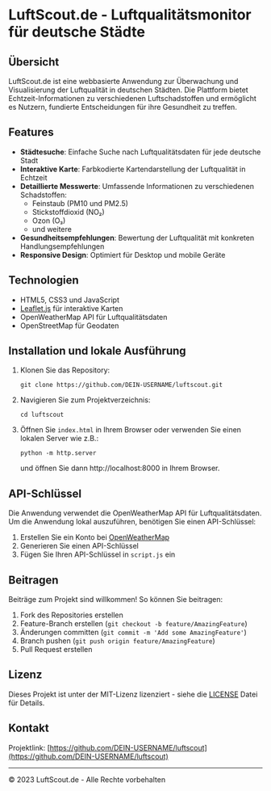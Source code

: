 # LuftScout.de - Luftqualitätsmonitor für deutsche Städte

## Übersicht

LuftScout.de ist eine webbasierte Anwendung zur Überwachung und Visualisierung der Luftqualität in deutschen Städten. Die Plattform bietet Echtzeit-Informationen zu verschiedenen Luftschadstoffen und ermöglicht es Nutzern, fundierte Entscheidungen für ihre Gesundheit zu treffen.

## Features

- **Städtesuche**: Einfache Suche nach Luftqualitätsdaten für jede deutsche Stadt
- **Interaktive Karte**: Farbkodierte Kartendarstellung der Luftqualität in Echtzeit
- **Detaillierte Messwerte**: Umfassende Informationen zu verschiedenen Schadstoffen:
  - Feinstaub (PM10 und PM2.5)
  - Stickstoffdioxid (NO₂)
  - Ozon (O₃)
  - und weitere
- **Gesundheitsempfehlungen**: Bewertung der Luftqualität mit konkreten Handlungsempfehlungen
- **Responsive Design**: Optimiert für Desktop und mobile Geräte

## Technologien

- HTML5, CSS3 und JavaScript
- [Leaflet.js](https://leafletjs.com/) für interaktive Karten
- OpenWeatherMap API für Luftqualitätsdaten
- OpenStreetMap für Geodaten

## Installation und lokale Ausführung

1. Klonen Sie das Repository:
   ```
   git clone https://github.com/DEIN-USERNAME/luftscout.git
   ```

2. Navigieren Sie zum Projektverzeichnis:
   ```
   cd luftscout
   ```

3. Öffnen Sie `index.html` in Ihrem Browser oder verwenden Sie einen lokalen Server wie z.B.:
   ```
   python -m http.server
   ```
   und öffnen Sie dann http://localhost:8000 in Ihrem Browser.

## API-Schlüssel

Die Anwendung verwendet die OpenWeatherMap API für Luftqualitätsdaten. Um die Anwendung lokal auszuführen, benötigen Sie einen API-Schlüssel:

1. Erstellen Sie ein Konto bei [OpenWeatherMap](https://openweathermap.org/)
2. Generieren Sie einen API-Schlüssel
3. Fügen Sie Ihren API-Schlüssel in `script.js` ein

## Beitragen

Beiträge zum Projekt sind willkommen! So können Sie beitragen:

1. Fork des Repositories erstellen
2. Feature-Branch erstellen (`git checkout -b feature/AmazingFeature`)
3. Änderungen committen (`git commit -m 'Add some AmazingFeature'`)
4. Branch pushen (`git push origin feature/AmazingFeature`)
5. Pull Request erstellen

## Lizenz

Dieses Projekt ist unter der MIT-Lizenz lizenziert - siehe die [LICENSE](LICENSE) Datei für Details.

## Kontakt

Projektlink: [https://github.com/DEIN-USERNAME/luftscout](https://github.com/DEIN-USERNAME/luftscout)

---

&copy; 2023 LuftScout.de - Alle Rechte vorbehalten
